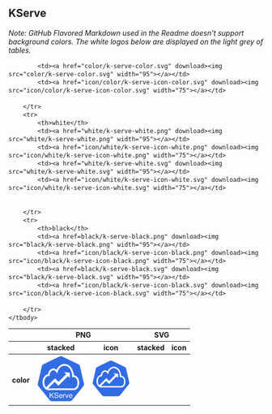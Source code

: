 ## KServe

*Note: GitHub Flavored Markdown used in the Readme doesn't support background colors. The white logos below are displayed on the light grey of tables.*

<table class="logos-table">
	<thead>
		<tr>
			<th></th>
			<th colspan="2">PNG</th>
			<th colspan="2">SVG</th>
		</tr>
		<tr>
			<th></th>
			<th>stacked</th>
			<th>icon</th>
			<th>stacked</th>
			<th>icon</th>
		</tr>
	</thead>	
    <tbody>
		<tr>
			<th>color</th>
			<td><a href="color/k-serve-color.png" download><img src="color/k-serve-color.png" width="95"></a></td>
			<td><a href="icon/color/k-serve-icon-color.png" download><img src="icon/color/k-serve-icon-color.png" width="75"></a></td>
			
			<td><a href="color/k-serve-color.svg" download><img src="color/k-serve-color.svg" width="95"></a></td>
			<td><a href="icon/color/k-serve-icon-color.svg" download><img src="icon/color/k-serve-icon-color.svg" width="75"></a></td>
						
		</tr>
		<tr>
			<th>white</th>
			<td><a href="white/k-serve-white.png" download><img src="white/k-serve-white.png" width="95"></a></td>
			<td><a href="icon/white/k-serve-icon-white.png" download><img src="icon/white/k-serve-icon-white.png" width="75"></a></td>
			<td><a href="white/k-serve-white.svg" download><img src="white/k-serve-white.svg" width="95"></a></td>
			<td><a href="icon/white/k-serve-icon-white.svg" download><img src="icon/white/k-serve-icon-white.svg" width="75"></a></td>
			

		</tr>
		<tr>
			<th>black</th>
			<td><a href=black/k-serve-black.png" download><img src="black/k-serve-black.png" width="95"></a></td>
			<td><a href="icon/black/k-serve-icon-black.png" download><img src="icon/black/k-serve-icon-black.png" width="75"></a></td>
			<td><a href=black/k-serve-black.svg" download><img src="black/k-serve-black.svg" width="95"></a></td>
			<td><a href="icon/black/k-serve-icon-black.svg" download><img src="icon/black/k-serve-icon-black.svg" width="75"></a></td>

		</tr>
	</tbody>	
</table>


